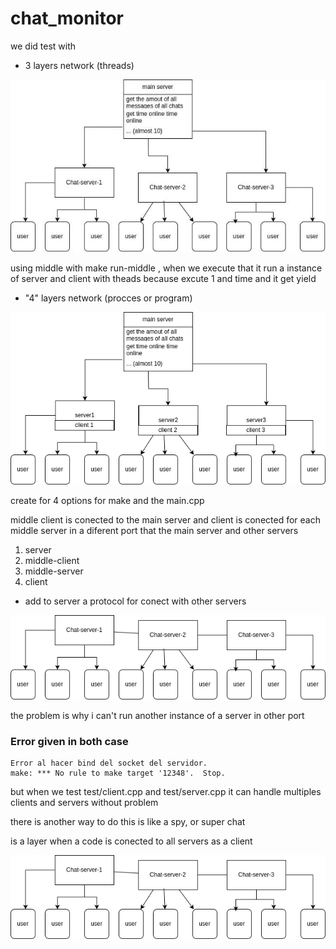 # chat_monitor


we did test with 

-  3 layers network (threads)

![](https://raw.githubusercontent.com/jero98772/chat_monitor/main/pictures/1.jpeg)

using middle with make run-middle , when we execute that it run a instance of server and client with theads because excute 1 and time and it get yield

-  "4" layers network (procces or program)

![](https://raw.githubusercontent.com/jero98772/chat_monitor/main/pictures/3.png)

create for 4 options for make and the main.cpp 


middle client is conected to the main server and client is conected for each middle server in a diferent port that the main server and other servers

1. server
2. middle-client
3. middle-server
4. client

- add to server a protocol for conect with other servers 

![](https://raw.githubusercontent.com/jero98772/chat_monitor/main/pictures/2.png)

the problem is why i can't run another instance of a server in other port


### Error given in both case

	Error al hacer bind del socket del servidor.
	make: *** No rule to make target '12348'.  Stop.


but when we test test/client.cpp and test/server.cpp  it can handle multiples clients and servers without problem

there is another way to do this is like a spy, or super chat

is a layer when a code is conected to all servers as a client

![](https://raw.githubusercontent.com/jero98772/chat_monitor/main/pictures/2.png)
